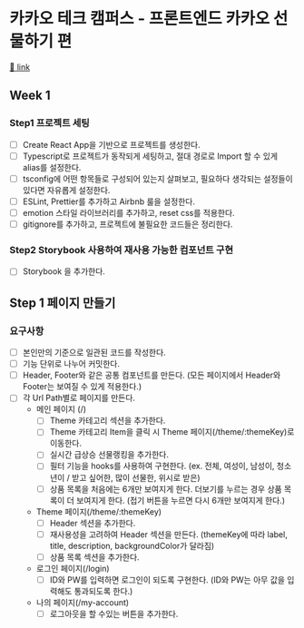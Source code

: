 # 카카오 테크 캠퍼스 - 프론트엔드 카카오 선물하기 편

[🔗 link](https://edu.nextstep.camp/s/hazAC9xa)

## Week 1
### Step1 프로젝트 세팅
- [ ] Create React App을 기반으로 프로젝트를 생성한다.
- [ ] Typescript로 프로젝트가 동작되게 세팅하고, 절대 경로로 Import 할 수 있게 alias를 설정한다.
- [ ] tsconfig에 어떤 항목들로 구성되어 있는지 살펴보고, 필요하다 생각되는 설정들이 있다면 자유롭게 설정한다.
- [ ] ESLint, Prettier를 추가하고 Airbnb 룰을  설정한다.
- [ ] emotion 스타일 라이브러리를 추가하고, reset css를 적용한다.
- [ ] gitignore를 추가하고, 프로젝트에 불필요한 코드들은 정리한다.

### Step2 Storybook 사용하여 재사용 가능한 컴포넌트 구현
- [ ] Storybook 을 추가한다.


## Step 1 페이지 만들기

### 요구사항
- [ ] 본인만의 기준으로 일관된 코드를 작성한다.
- [ ] 기능 단위로 나누어 커밋한다.
- [ ] Header, Footer와 같은 공통 컴포넌트를 만든다. (모든 페이지에서 Header와 Footer는 보여질 수 있게 적용한다.)
- [ ] 각 Url Path별로 페이지를 만든다.
    - 메인 페이지 (/)
        - [ ] Theme 카테고리 섹션을 추가한다.
        - [ ] Theme 카테고리 Item을 클릭 시 Theme 페이지(/theme/:themeKey)로 이동한다.
        - [ ] 실시간 급상승 선물랭킹을 추가한다.
        - [ ] 필터 기능을 hooks를 사용하여 구현한다. (ex. 전체, 여성이, 남성이, 청소년이 / 받고 싶어한, 많이 선물한, 위시로 받은)
        - [ ] 상품 목록을 처음에는 6개만 보여지게 한다. 더보기를 누르는 경우 상품 목록이 더 보여지게 한다. (접기 버튼을 누르면 다시 6개만 보여지게 한다.)
    - Theme 페이지(/theme/:themeKey)
        - [ ] Header 섹션을 추가한다.
        - [ ] 재사용성을 고려하여 Header 섹션을 만든다. (themeKey에 따라 label, title, description, backgroundColor가 달라짐)
        - [ ] 상품 목록 섹션을 추가한다.
    - 로그인 페이지(/login)
        - [ ] ID와 PW를 입력하면 로그인이 되도록 구현한다. (ID와 PW는 아무 값을 입력해도 통과되도록 한다.)
    - 나의 페이지(/my-account)
        - [ ] 로그아웃을 할 수있는 버튼을 추가한다.